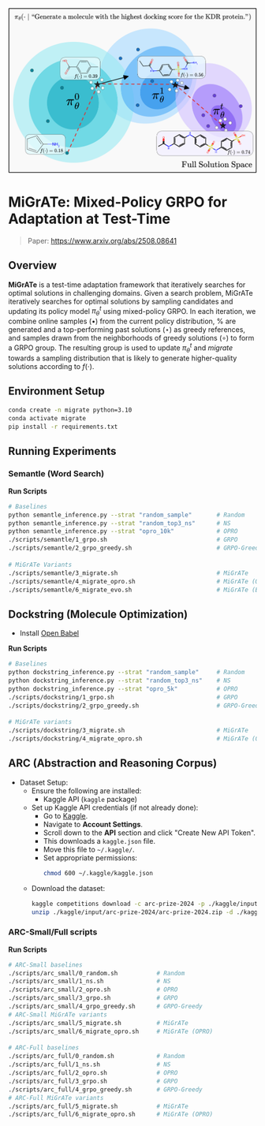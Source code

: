 ![banner](figs/banner.png)
# MiGrATe: Mixed-Policy GRPO for Adaptation at Test-Time
> Paper: https://www.arxiv.org/abs/2508.08641

## Overview
**MiGrATe** is a test-time adaptation framework that iteratively searches for optimal solutions in challenging domains. Given a search problem, MiGrATe iteratively searches for optimal solutions by sampling candidates and updating its policy model $\pi_\theta^t$ using mixed-policy GRPO.
    In each iteration, we combine online samples ($\bullet$) from the current policy distribution,
    % are generated and a 
    top-performing past solutions ($\star$) as greedy references,
    and samples drawn from the neighborhoods of greedy solutions ($\circ$) to form a GRPO group. 
    The resulting group is used to update $\pi_\theta^t$ and *migrate* towards a sampling distribution that is likely to generate higher-quality solutions according to $f(\cdot)$.

## Environment Setup
```bash
conda create -n migrate python=3.10
conda activate migrate  
pip install -r requirements.txt
```

## Running Experiments

### Semantle (Word Search)
**Run Scripts**
```bash
# Baselines
python semantle_inference.py --strat "random_sample"       # Random
python semantle_inference.py --strat "random_top3_ns"      # NS
python semantle_inference.py --strat "opro_10k"            # OPRO
./scripts/semantle/1_grpo.sh                               # GRPO
./scripts/semantle/2_grpo_greedy.sh                        # GRPO-Greedy

# MiGrATe Variants
./scripts/semantle/3_migrate.sh                            # MiGrATe
./scripts/semantle/4_migrate_opro.sh                       # MiGrATe (OPRO)
./scripts/semantle/6_migrate_evo.sh                        # MiGrATe (Evolution)
```


## Dockstring (Molecule Optimization)
- Install [Open Babel](https://openbabel.org/docs/Installation/install.html)

**Run Scripts**
```bash
# Baselines
python dockstring_inference.py --strat "random_sample"     # Random
python dockstring_inference.py --strat "random_top3_ns"    # NS
python dockstring_inference.py --strat "opro_5k"           # OPRO
./scripts/dockstring/1_grpo.sh                             # GRPO
./scripts/dockstring/2_grpo_greedy.sh                      # GRPO-Greedy

# MiGrATe variants
./scripts/dockstring/3_migrate.sh                          # MiGrATe
./scripts/dockstring/4_migrate_opro.sh                     # MiGrATe (OPRO)
```

## ARC (Abstraction and Reasoning Corpus)
- Dataset Setup:  
    - Ensure the following are installed:
      - Kaggle API (`kaggle` package)
    - Set up Kaggle API credentials (if not already done):
      - Go to [Kaggle](https://www.kaggle.com/).
      - Navigate to **Account Settings**.
      - Scroll down to the **API** section and click "Create New API Token".
      - This downloads a `kaggle.json` file.
      - Move this file to `~/.kaggle/`.
      - Set appropriate permissions:
        ```bash
        chmod 600 ~/.kaggle/kaggle.json
        ```
    - Download the dataset:
       ```bash
       kaggle competitions download -c arc-prize-2024 -p ./kaggle/input/arc-prize-2024
       unzip ./kaggle/input/arc-prize-2024/arc-prize-2024.zip -d ./kaggle/input/arc-prize-2024/
       ```
       
### ARC-Small/Full scripts

**Run Scripts**
```bash
# ARC-Small baselines
./scripts/arc_small/0_random.sh           # Random
./scripts/arc_small/1_ns.sh               # NS
./scripts/arc_small/2_opro.sh             # OPRO
./scripts/arc_small/3_grpo.sh             # GRPO
./scripts/arc_small/4_grpo_greedy.sh      # GRPO-Greedy
# ARC-Small MiGrATe variants
./scripts/arc_small/5_migrate.sh          # MiGrATe
./scripts/arc_small/6_migrate_opro.sh     # MiGrATe (OPRO)

# ARC-Full baselines
./scripts/arc_full/0_random.sh            # Random
./scripts/arc_full/1_ns.sh                # NS
./scripts/arc_full/2_opro.sh              # OPRO
./scripts/arc_full/3_grpo.sh              # GRPO
./scripts/arc_full/4_grpo_greedy.sh       # GRPO-Greedy
# ARC-Full MiGrATe variants
./scripts/arc_full/5_migrate.sh           # MiGrATe
./scripts/arc_full/6_migrate_opro.sh      # MiGrATe (OPRO)
```
